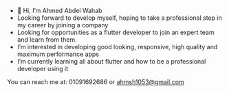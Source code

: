 - 👋 Hi, I’m Ahmed Abdel Wahab
- Looking forward to develop myself, hoping to take a professional step in my career by joining a company
- Looking for opportunities as a flutter developer to join an expert team and learn from them.
- I’m interested in developing good looking, responsive, high quality and maximum performance apps 
- I’m currently learning all about flutter and how to be a professional developer using it

You can reach me at: 01091692686 or ahmsh1053@gmail.com

<!---
ahmE1053/ahmE1053 is a ✨ special ✨ repository because its `README.md` (this file) appears on your GitHub profile.
You can click the Preview link to take a look at your changes.
--->
